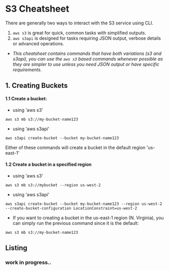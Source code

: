 # S3 Cheatsheet
There are generally two ways to interact with the S3 service using CLI.
 1. ```aws s3``` is great for quick, common tasks with simplified outputs.
 2. ```aws s3api``` is designed for tasks requiring JSON output, verbose details or advanced operations.
- *This cheatsheet contains commands that have both variations (s3 and s3api), you can use the ```aws s3``` based commands whenever possible as they are simpler to use unless you need JSON output or have specific requirements.*

## 1. Creating Buckets

#### 1.1 Create a bucket:
- using 'aws s3'
```text
aws s3 mb s3://my-bucket-name123
```
- using 'aws s3api'
```text
aws s3api create-bucket --bucket my-bucket-name123
```
Either of these commands will create a bucket in the default region 'us-east-1'

#### 1.2 Create a bucket in a specified region
- using 'aws s3'
```text
aws s3 mb s3://mybucket --region us-west-2
```
- using 'aws s3api'
```text
aws s3api create-bucket --bucket my-bucket-name123 --region us-west-2 --create-bucket-configuration LocationConstraint=us-west-2
```
- If you want to creating a bucket in the us-east-1 region (N. Virginia), you can simply run the previous command since it is the default:
```text
aws s3 mb s3://my-bucket-name123
```

## Listing
### work in progress..
